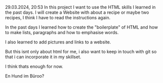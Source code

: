 29.03.2024, 20:53
In this project I want to use the HTML skills I learned in the past days.
I will create a Website with about a recipe or maybe two recipes, I think I have to read the instructions again.

In the past days I learned how to create the "boilerplate" of HTML and how to make lists, paragraphs and how to emphasise words.

I also learned to add pictures and links to a website.

But this isnt only about html for me, i also want to keep in touch with git so that i can incorporate it in my skillset.

I think thats enough for now.

En Hund im Büroo?
